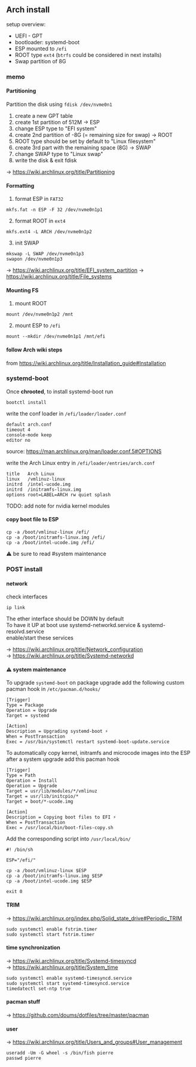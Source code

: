 ## Arch install

setup overview:

- UEFI - GPT
- bootloader: systemd-boot
- ESP mounted to `/efi`
- ROOT type `ext4` (`btrfs` could be considered in next installs)
- Swap partition of 8G

### memo

#### Partitioning

Partition the disk using `fdisk /dev/nvme0n1`

1. create a new GPT table
2. create 1st partition of 512M -> ESP
3. change ESP type to "EFI system"
4. create 2nd partition of -8G (= remaining size for swap) -> ROOT
5. ROOT type should be set by default to "Linux filesystem"
6. create 3rd part with the remaining space (8G) -> SWAP
7. change SWAP type to "Linux swap"
8. write the disk & exit fdisk

→ https://wiki.archlinux.org/title/Partitioning

#### Formatting

1. format ESP in `FAT32`

```
mkfs.fat -n ESP -F 32 /dev/nvme0n1p1
```

2. format ROOT in `ext4`

```
mkfs.ext4 -L ARCH /dev/nvme0n1p2
```

3. init SWAP

```
mkswap -L SWAP /dev/nvme0n1p3
swapon /dev/nvme0n1p3
```

→ https://wiki.archlinux.org/title/EFI_system_partition
→ https://wiki.archlinux.org/title/File_systems

#### Mounting FS

1. mount ROOT

```
mount /dev/nvme0n1p2 /mnt
```

2. mount ESP to `/efi`

```
mount --mkdir /dev/nvme0n1p1 /mnt/efi
```

#### follow Arch wiki steps

from https://wiki.archlinux.org/title/Installation_guide#Installation

### systemd-boot

Once **chrooted**, to install systemd-boot run

```
bootctl install
```

write the conf loader in `/efi/loader/loader.conf`

```
default arch.conf
timeout 4
console-mode keep
editor no
```

source: https://man.archlinux.org/man/loader.conf.5#OPTIONS

write the Arch Linux entry in `/efi/loader/entries/arch.conf`

```
title   Arch Linux
linux   /vmlinuz-linux
initrd  /intel-ucode.img
initrd  /initramfs-linux.img
options root=LABEL=ARCH rw quiet splash
```

TODO: add note for nvidia kernel modules

#### copy boot file to ESP

```
cp -a /boot/vmlinuz-linux /efi/
cp -a /boot/initramfs-linux.img /efi/
cp -a /boot/intel-ucode.img /efi/
```

⚠ be sure to read #system maintenance

### POST install

#### network

check interfaces

```
ip link
```

The ether interface should be DOWN by default\
To have it UP at boot use systemd-networkd.service & systemd-resolvd.service\
enable/start these services

→ https://wiki.archlinux.org/title/Network_configuration \
→ https://wiki.archlinux.org/title/Systemd-networkd

#### ⚠ system maintenance

To upgrade `systemd-boot` on package upgrade add the
following custom pacman hook in `/etc/pacman.d/hooks/`

```
[Trigger]
Type = Package
Operation = Upgrade
Target = systemd

[Action]
Description = Upgrading systemd-boot ⚡
When = PostTransaction
Exec = /usr/bin/systemctl restart systemd-boot-update.service
```

To automatically copy kernel, initramfs and microcode images into
the ESP after a system upgrade add this pacman hook

```
[Trigger]
Type = Path
Operation = Install
Operation = Upgrade
Target = usr/lib/modules/*/vmlinuz
Target = usr/lib/initcpio/*
Target = boot/*-ucode.img

[Action]
Description = Copying boot files to EFI ⚡
When = PostTransaction
Exec = /usr/local/bin/boot-files-copy.sh
```

Add the corresponding script into `/usr/local/bin/`

```
#! /bin/sh

ESP="/efi/"

cp -a /boot/vmlinuz-linux $ESP
cp -a /boot/initramfs-linux.img $ESP
cp -a /boot/intel-ucode.img $ESP

exit 0
```

#### TRIM

→ https://wiki.archlinux.org/index.php/Solid_state_drive#Periodic_TRIM

```
sudo systemctl enable fstrim.timer
sudo systemctl start fstrim.timer
```

#### time synchronization

→ https://wiki.archlinux.org/title/Systemd-timesyncd \
→ https://wiki.archlinux.org/title/System_time

```
sudo systemctl enable systemd-timesyncd.service
sudo systemctl start systemd-timesyncd.service
timedatectl set-ntp true
```

#### pacman stuff

→ https://github.com/doums/dotfiles/tree/master/pacman

#### user

→ https://wiki.archlinux.org/title/Users_and_groups#User_management

```
useradd -Um -G wheel -s /bin/fish pierre
passwd pierre
```

